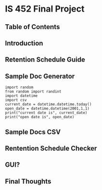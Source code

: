 # IS 452 Final Project 

## Table of Contents

## Introduction 

## Retention Schedule Guide 

## Sample Doc Generator 
```
import random
from random import randint
import datetime
import csv
current_date = datetime.datetime.today()
open_date = datetime.datetime(2001,1,1)
print("current date is", current_date)
print("open date is", open_date) 
```
## Sample Docs CSV 

## Rentention Schedule Checker 

## GUI? 

## Final Thoughts
